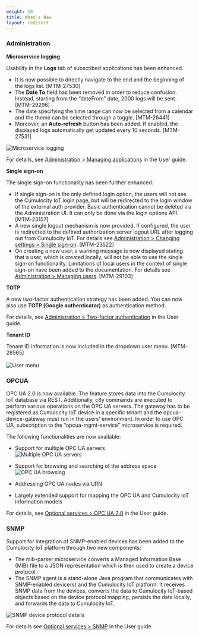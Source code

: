 ```yaml
---
weight: 10
title: What´s New
layout: redirect
---
```


### Administration

**Microservice logging**

Usability in the **Logs** tab of subscribed applications has been enhanced.

* It is now possible to directly navigate to the end and the beginning of the logs list. [MTM-27530]
* The **Date To** field has been removed in order to reduce confusion. Instead, starting from the “dateFrom” date, 2000 logs will be sent. [MTM-29296]
* The date specifying the time range can now be selected from a calendar and the theme can be selected through a toggle. [MTM-26441]
* Moreover, an **Auto-refresh** button has been added. If enabled, the displayed logs automatically get updated every 10 seconds. [MTM-27531]

![Microservice logging](/images/users-guide/Administration/admin-applications-logs.png)

For details, see [Administration > Managing applications](/users-guide/administration/managing-applications) in the User guide.


**Single sign-on**

The single sign-on functionality has been further enhanced:

* If single sign-on is the only defined login option, the users will not see the Cumulocity IoT login page, but will be redirected to the login window of the external auth provider. Basic authentication cannot be deleted via the Administration UI. It can only be done via the login options API. [MTM-23157]
* A new single logout mechanism is now provided. If configured, the user is redirected to the defined authorization server logout URL after logging out from Cumulocity IoT. For details see [Administration > Changing settings > Single sign-on](/users-guide/administration/#single-sign-on). [MTM-23522]
* On creating a new user, a warning message is now displayed stating that a user, which is created locally, will not be able to use the single sign-on functionality. Limitations of local users in the context of single sign-on have been added to the documentation. For details see [Administration > Managing users](/users-guide/administration/#managing-users). [MTM-29103]

**TOTP**

A new two-factor authentication strategy has been added. You can now also use **TOTP (Google authenticator)** as authentication method.

For details, see [Administration > Two-factor authentication](/users-guide/administration/#tfa) in the User guide.


**Tenant ID**

Tenant ID information is now included in the dropdown user menu. [MTM-28565]
<br><br>![User menu](/images/release-notes/user-account-menu.png)


### OPCUA

OPC UA 2.0 is now available. The feature stores data into the Cumulocity IoT database via REST. Additionally, c8y commands are executed to perform various operations on the OPC UA servers. The gateway has to be registered as Cumulocity IoT device in a specific tenant and the opcua-device-gateway must run in the users’ environment. In order to use OPC UA, subscription to the “opcua-mgmt-service” microservice is required.

The following functionalities are now available:

* Support for multiple OPC UA servers
<br>![Multiple OPC UA servers](/images/release-notes/opcua2.png)

* Support for browsing and searching of the address space
<br>![OPC UA browsing](/images/release-notes/opcua1.png)
* Addressing OPC UA nodes via URN
* Largely extended support for mapping the OPC UA and Cumulocity IoT information models

For details, see [Optional services > OPC UA 2.0](/users-guide/optional-services/#opc-ua) in the User guide.

### SNMP

Support for integration of SNMP-enabled devices has been added to the Cumulocity IoT platform through two new components:

* The mib-parser microservice converts a Managed Information Base (MIB) file to a JSON representation which is then used to create a device protocol.
* The SNMP agent is a stand-alone Java program that communicates with SNMP-enabled device(s) and the Cumulocity IoT platform. It receives SNMP data from the devices, converts the data to Cumulocity IoT-based objects based on the device protocol mapping, persists the data locally, and forwards the data to Cumulocity IoT.

![SNMP device protocol details](/images/release-notes/snmp-device-protocol-detail.png)

For details see [Optional services > SNMP](/users-guide/optional-services/#snmp) in the User guide.
